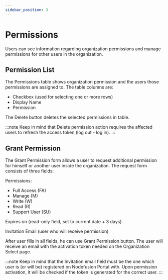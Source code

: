 ```yaml
---
sidebar_position: 3
---
```


# Permissions

Users can see information regarding organization permissions and manage permissions for other users in the organization.

## Permission List

The Permissions table shows organization permission and the users those permissions are assigned to.
The table columns are:

- Checkbox (used for selecting one or more rows)
- Display Name
- Permission

The Delete button deletes the selected permissions in table.

:::note
Keep in mind that Delete permission action requires the affected users to refresh the access token (log out - log in).
:::

## Grant Permission

The Grant Permission form allows a user to request additional permission for himself or another user inside the organization. The request form consists of three fields:

Permissions:

- Full Access (FA)
- Manage (M)
- Write (W)
- Read (R)
- Support User (SU)

Expires on (read-only field, set to current date + 3 days)

Invitation Email (user who will receive permission)

After user fills in all fields, he can use Grant Permission button. The user will receive an email with the activation token needed on the Organization Select page.

:::note
Keep in mind that the Invitation email field must be the one which user is (or will be) registered on Nodefusion Portal with. Upon permission activation, it will be checked if the token is generated for the correct user.
:::
